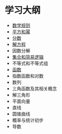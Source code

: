 # 学习大纲

- [数学规则](./rule.md)
- [平方和幂](./square.md)
- [分数](./fraction.md)
- [解方程](./SolvingEqution.md)
- 因数分解
- [集合和简易逻辑](./SetAndLogic.md)
- 不等式和不等式组
- [函数](./func.md)
- 指数函数和对数
- 数列
- 三角函数及其相关概念
- 解三角形
- 平面向量
- 直线
- 圆锥曲线
- 概率与统计初步
- 导数
